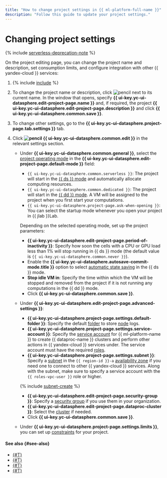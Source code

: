 ```yaml
---
title: "How to change project settings in {{ ml-platform-full-name }}"
description: "Follow this guide to update your project settings."
---
```


# Changing project settings

{% include [serverless-deprecation-note](../../../_includes/datasphere/serverless-deprecation-note.md) %}

On the project editing page, you can change the project name and description, set consumption limits, and configure integration with other {{ yandex-cloud }} services:

1. {% include [include](../../../_includes/datasphere/ui-find-project.md) %}
1. To change the project name or description, click ![pencil](../../../_assets/console-icons/pencil-to-line.svg) next to its current name. In the window that opens, specify **{{ ui-key.yc-ui-datasphere.edit-project-page.name }}** and, if required, the project **{{ ui-key.yc-ui-datasphere.edit-project-page.description }}** and click **{{ ui-key.yc-ui-datasphere.common.save }}**.
1. To change other settings, go to the **{{ ui-key.yc-ui-datasphere.project-page.tab.settings }}** tab.
1. Click **![pencil](../../../_assets/console-icons/pencil-to-line.svg) {{ ui-key.yc-ui-datasphere.common.edit }}** in the relevant settings section.

   * Under **{{ ui-key.yc-ui-datasphere.common.general }}**, select the [project operating mode](../../concepts/project.md#mode) in the **{{ ui-key.yc-ui-datasphere.edit-project-page.default-mode }}** field:
      * `{{ ui-key.yc-ui-datasphere.common.serverless }}`: The project will start in the [{{ ds }} mode](../../concepts/project.md#serverless) and automatically allocate computing resources.
      * `{{ ui-key.yc-ui-datasphere.common.dedicated }}`: The project will start in the [{{ dd }} mode](../../concepts/project.md#dedicated). A VM will be assigned to the project when you first start your computations.
      * `{{ ui-key.yc-ui-datasphere.project-page.ask-when-opening }}`: You can select the startup mode whenever you open your project in {{ jlab }}Lab.

      Depending on the selected operating mode, set up the project parameters:

      * **{{ ui-key.yc-ui-datasphere.edit-project-page.period-of-inactivity }}**: Specify how soon the cells with a CPU or GPU load less than 1% will stop running in {{ ds }} mode (the default value is `{{ ui-key.yc-ui-datasphere.common.never }}`).
      * Enable the **{{ ui-key.yc-ui-datasphere.autosave-commit-mode.title }}** option to select [automatic state saving](../../concepts/save-state.md#auto-save) in the {{ ds }} mode.
      * **Stop idle VM in**: Specify the time within which the VM will be stopped and removed from the project if it is not running any computations in the {{ dd }} mode.
      * Click **{{ ui-key.yc-ui-datasphere.common.save }}**.

   * Under **{{ ui-key.yc-ui-datasphere.edit-project-page.advanced-settings }}**:

      * **{{ ui-key.yc-ui-datasphere.project-page.settings.default-folder }}**: Specify the default [folder](../../../resource-manager/concepts/resources-hierarchy.md#folder) to store [node](../../concepts/deploy/index.md#node) logs.
      * **{{ ui-key.yc-ui-datasphere.project-page.settings.service-account }}**: Specify the [service account](../../../iam/concepts/users/service-accounts.md) for {{ ml-platform-name }} to create {{ dataproc-name }} clusters and perform other actions in {{ yandex-cloud }} services under. The service account must have the required [roles](../../../iam/concepts/access-control/roles).
      * **{{ ui-key.yc-ui-datasphere.project-page.settings.subnet }}**: Specify a [subnet](../../../vpc/concepts/network.md#subnet) in the `{{ region-id }}-a` [availability zone](../../../overview/concepts/geo-scope.md) if you need one to connect to other {{ yandex-cloud }} services. Along with the subnet, make sure to specify a service account with the `{{ roles-vpc-user }}` role or higher.

      {% include [subnet-create](../../../_includes/subnet-create.md) %}

      * **{{ ui-key.yc-ui-datasphere.edit-project-page.security-group }}**: Specify a [security group](../../../vpc/concepts/security-groups.md) if you use them in your organization.
      * **{{ ui-key.yc-ui-datasphere.edit-project-page.dataproc-cluster }}**: Select the [cluster](../../../data-proc/operations/cluster-create.md) if needed.
      * Click **{{ ui-key.yc-ui-datasphere.common.save }}**.

   * Under **{{ ui-key.yc-ui-datasphere.project-page.settings.limits }}**, you can set up [constraints](restrictions.md) for your project.

#### See also {#see-also}

* [{#T}](restrictions.md)
* [{#T}](install-dependencies.md)
* [{#T}](control-compute-resources.md)
* [{#T}](../user-images.md)

